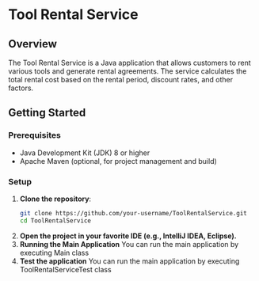 # Tool Rental Service

## Overview

The Tool Rental Service is a Java application that allows customers to rent various tools and generate rental agreements. The service calculates the total rental cost based on the rental period, discount rates, and other factors.

## Getting Started

### Prerequisites

- Java Development Kit (JDK) 8 or higher
- Apache Maven (optional, for project management and build)

### Setup

1. **Clone the repository**:
   ```sh
   git clone https://github.com/your-username/ToolRentalService.git
   cd ToolRentalService
   ```
2. **Open the project in your favorite IDE (e.g., IntelliJ IDEA, Eclipse).**
3. **Running the Main Application**
   You can run the main application by executing Main class
5. **Test the application**
   You can run the main application by executing ToolRentalServiceTest class
